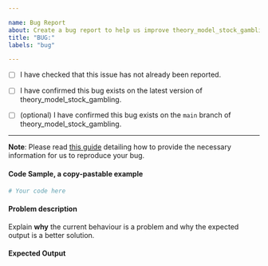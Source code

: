 ```yaml
---

name: Bug Report
about: Create a bug report to help us improve theory_model_stock_gambling
title: "BUG:"
labels: "bug"

---
```


- [ ] I have checked that this issue has not already been reported.

- [ ] I have confirmed this bug exists on the latest version of theory_model_stock_gambling.

- [ ] (optional) I have confirmed this bug exists on the `main` branch of theory_model_stock_gambling.

---

**Note**: Please read [this
guide](https://matthewrocklin.com/blog/work/2018/02/28/minimal-bug-reports) detailing
how to provide the necessary information for us to reproduce your bug.

#### Code Sample, a copy-pastable example

```python
# Your code here
```

#### Problem description

Explain **why** the current behaviour is a problem and why the expected output is a
better solution.

#### Expected Output
